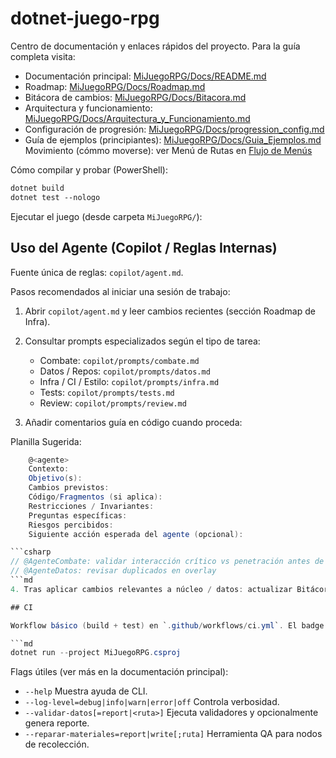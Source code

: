 # dotnet-juego-rpg

Centro de documentación y enlaces rápidos del proyecto. Para la guía completa visita:

- Documentación principal: [MiJuegoRPG/Docs/README.md](MiJuegoRPG/Docs/README.md)
- Roadmap: [MiJuegoRPG/Docs/Roadmap.md](MiJuegoRPG/Docs/Roadmap.md)
- Bitácora de cambios: [MiJuegoRPG/Docs/Bitacora.md](MiJuegoRPG/Docs/Bitacora.md)
- Arquitectura y funcionamiento: [MiJuegoRPG/Docs/Arquitectura_y_Funcionamiento.md](MiJuegoRPG/Docs/Arquitectura_y_Funcionamiento.md)
- Configuración de progresión: [MiJuegoRPG/Docs/progression_config.md](MiJuegoRPG/Docs/progression_config.md)
- Guía de ejemplos (principiantes): [MiJuegoRPG/Docs/Guia_Ejemplos.md](MiJuegoRPG/Docs/Guia_Ejemplos.md)
 Movimiento (cómmo moverse): ver Menú de Rutas en [Flujo de Menús](MiJuegoRPG/Docs/Flujo.md)

Cómo compilar y probar (PowerShell):

```md
dotnet build
dotnet test --nologo
```

Ejecutar el juego (desde carpeta `MiJuegoRPG/`):

## Uso del Agente (Copilot / Reglas Internas)

Fuente única de reglas: `copilot/agent.md`.

Pasos recomendados al iniciar una sesión de trabajo:

1. Abrir `copilot/agent.md` y leer cambios recientes (sección Roadmap de Infra).
2. Consultar prompts especializados según el tipo de tarea:
    - Combate: `copilot/prompts/combate.md`
    - Datos / Repos: `copilot/prompts/datos.md`
    - Infra / CI / Estilo: `copilot/prompts/infra.md`
    - Tests: `copilot/prompts/tests.md`
    - Review: `copilot/prompts/review.md`

3. Añadir comentarios guía en código cuando proceda:

Planilla Sugerida:

```csharp
    @<agente>
    Contexto:
    Objetivo(s):
    Cambios previstos:
    Código/Fragmentos (si aplica):
    Restricciones / Invariantes:
    Preguntas específicas:
    Riesgos percibidos:
    Siguiente acción esperada del agente (opcional):

```csharp
// @AgenteCombate: validar interacción crítico vs penetración antes de tunear
// @AgenteDatos: revisar duplicados en overlay
```md
4. Tras aplicar cambios relevantes a núcleo / datos: actualizar Bitácora y Roadmap.

## CI

Workflow básico (build + test) en `.github/workflows/ci.yml`. El badge se añadirá al estabilizar la rama principal.

```md
dotnet run --project MiJuegoRPG.csproj
```

Flags útiles (ver más en la documentación principal):

- `--help` Muestra ayuda de CLI.
- `--log-level=debug|info|warn|error|off` Controla verbosidad.
- `--validar-datos[=report|<ruta>]` Ejecuta validadores y opcionalmente genera reporte.
- `--reparar-materiales=report|write[;ruta]` Herramienta QA para nodos de recolección.
